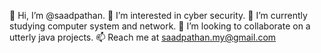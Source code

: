 👋 Hi, I’m @saadpathan. 
👀 I’m interested in cyber security. 
🌱 I’m currently studying computer system and network. 
💞️ I’m looking to collaborate on a utterly java projects. 
📫 Reach me at saadpathan.my@gmail.com

<!---
saadpathan/saadpathan is a ✨ special ✨ repository because its `README.md` (this file) appears on your GitHub profile.
You can click the Preview link to take a look at your changes.
--->
